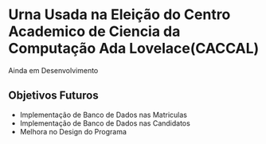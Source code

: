 # Urna Usada na Eleição do Centro Academico de Ciencia da Computação Ada Lovelace(CACCAL)
<p>Ainda em Desenvolvimento</p>
<h2>Objetivos Futuros</h2>
<ul>
  <li>Implementação de Banco de Dados nas Matriculas</li>
  <li>Implementação de Banco de Dados nas Candidatos</li>
  <li>Melhora no Design do Programa</li>
</ul>
